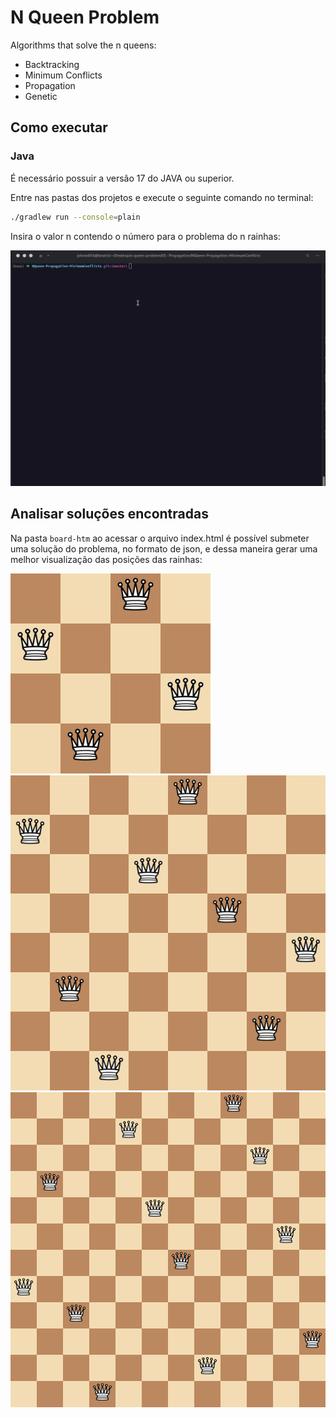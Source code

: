 # N Queen Problem

Algorithms that solve the n queens:
 * Backtracking
 * Minimum Conflicts
 * Propagation
 * Genetic

## Como executar

  ### Java
  É necessário possuir a versão 17 do JAVA ou superior.
  
  Entre nas pastas dos projetos e execute o seguinte comando no terminal:

  ```bash
  ./gradlew run --console=plain
  ```

  Insira o valor n contendo o número para o problema do n rainhas:


  
  <img src="images/terminal.gif"  length="200px" />
  
## Analisar soluções encontradas

  Na pasta ```board-htm``` ao acessar o arquivo index.html é possível submeter uma solução do problema, no formato de json, e dessa maneira gerar uma melhor visualização das posições das rainhas:


<img src="images/4queen.png"  length="200px" />

<img src="images/8queen.png"  length="200px" />

<img src="images/12queen.png"  length="200px" />
